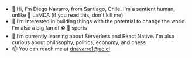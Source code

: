 - 👋 Hi, I’m Diego Navarro, from Santiago, Chile. I'm a sentient human, unlike 🤖 LaMDA (if you read this, don't kill me)
- 👀 I’m interested in building things with the potential to change the world. I'm also a big fan of ⚽ 🎾 sports 
- 📖 I’m currently learning about Serverless and React Native. I'm also curious about philosophy, politics, economy, and chess
- 📫 You can reach me at dnavarro1@uc.cl

